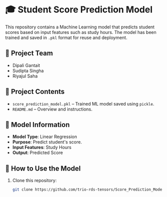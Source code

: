 # 🎓 Student Score Prediction Model

This repository contains a Machine Learning model that predicts student scores based on input features such as study hours. The model has been trained and saved in `.pkl` format for reuse and deployment.

## 👥 Project Team
- Dipali Gantait
- Sudipta Singha
- Riyajul Saha

## 📁 Project Contents

- `score_prediction_model.pkl` – Trained ML model saved using `pickle`.
- `README.md` – Overview and instructions.

## 🧠 Model Information

- **Model Type**: Linear Regression
- **Purpose**: Predict student's score.
- **Input Features**: Study Hours
- **Output**: Predicted Score

## 🧪 How to Use the Model

1. Clone this repository:
   ```bash
   git clone https://github.com/trio-rds-tensors/Score_Prediction_Model.git
